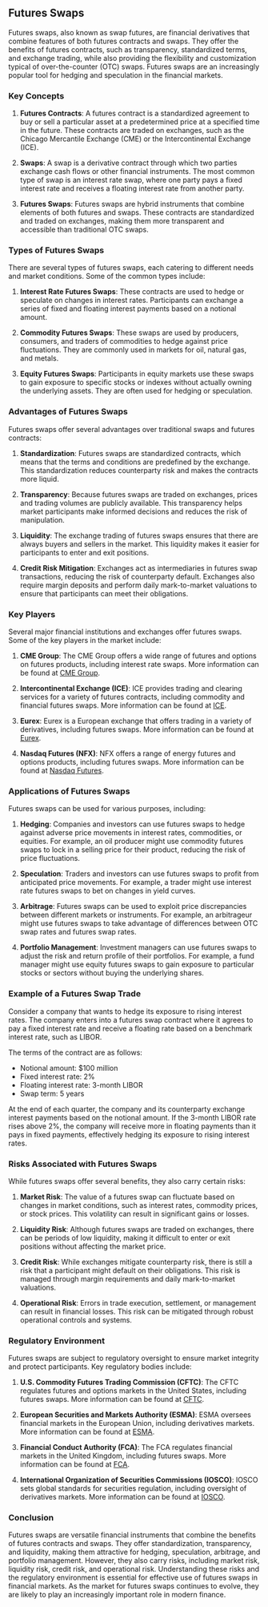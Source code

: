 ## Futures Swaps

Futures swaps, also known as swap futures, are financial derivatives that combine features of both futures contracts and swaps. They offer the benefits of futures contracts, such as transparency, standardized terms, and exchange trading, while also providing the flexibility and customization typical of over-the-counter (OTC) swaps. Futures swaps are an increasingly popular tool for hedging and speculation in the financial markets.

### Key Concepts

1. **Futures Contracts**: A futures contract is a standardized agreement to buy or sell a particular asset at a predetermined price at a specified time in the future. These contracts are traded on exchanges, such as the Chicago Mercantile Exchange (CME) or the Intercontinental Exchange (ICE).

2. **Swaps**: A swap is a derivative contract through which two parties exchange cash flows or other financial instruments. The most common type of swap is an interest rate swap, where one party pays a fixed interest rate and receives a floating interest rate from another party.

3. **Futures Swaps**: Futures swaps are hybrid instruments that combine elements of both futures and swaps. These contracts are standardized and traded on exchanges, making them more transparent and accessible than traditional OTC swaps.

### Types of Futures Swaps

There are several types of futures swaps, each catering to different needs and market conditions. Some of the common types include:

1. **Interest Rate Futures Swaps**: These contracts are used to hedge or speculate on changes in interest rates. Participants can exchange a series of fixed and floating interest payments based on a notional amount.

2. **Commodity Futures Swaps**: These swaps are used by producers, consumers, and traders of commodities to hedge against price fluctuations. They are commonly used in markets for oil, natural gas, and metals.

3. **Equity Futures Swaps**: Participants in equity markets use these swaps to gain exposure to specific stocks or indexes without actually owning the underlying assets. They are often used for hedging or speculation.

### Advantages of Futures Swaps

Futures swaps offer several advantages over traditional swaps and futures contracts:

1. **Standardization**: Futures swaps are standardized contracts, which means that the terms and conditions are predefined by the exchange. This standardization reduces counterparty risk and makes the contracts more liquid.

2. **Transparency**: Because futures swaps are traded on exchanges, prices and trading volumes are publicly available. This transparency helps market participants make informed decisions and reduces the risk of manipulation.

3. **Liquidity**: The exchange trading of futures swaps ensures that there are always buyers and sellers in the market. This liquidity makes it easier for participants to enter and exit positions.

4. **Credit Risk Mitigation**: Exchanges act as intermediaries in futures swap transactions, reducing the risk of counterparty default. Exchanges also require margin deposits and perform daily mark-to-market valuations to ensure that participants can meet their obligations.

### Key Players

Several major financial institutions and exchanges offer futures swaps. Some of the key players in the market include:

1. **CME Group**: The CME Group offers a wide range of futures and options on futures products, including interest rate swaps. More information can be found at [CME Group](https://www.cmegroup.com).

2. **Intercontinental Exchange (ICE)**: ICE provides trading and clearing services for a variety of futures contracts, including commodity and financial futures swaps. More information can be found at [ICE](https://www.theice.com).

3. **Eurex**: Eurex is a European exchange that offers trading in a variety of derivatives, including futures swaps. More information can be found at [Eurex](https://www.eurex.com).

4. **Nasdaq Futures (NFX)**: NFX offers a range of energy futures and options products, including futures swaps. More information can be found at [Nasdaq Futures](https://www.nasdaq.com/solutions/nfx).

### Applications of Futures Swaps

Futures swaps can be used for various purposes, including:

1. **Hedging**: Companies and investors can use futures swaps to hedge against adverse price movements in interest rates, commodities, or equities. For example, an oil producer might use commodity futures swaps to lock in a selling price for their product, reducing the risk of price fluctuations.

2. **Speculation**: Traders and investors can use futures swaps to profit from anticipated price movements. For example, a trader might use interest rate futures swaps to bet on changes in yield curves.

3. **Arbitrage**: Futures swaps can be used to exploit price discrepancies between different markets or instruments. For example, an arbitrageur might use futures swaps to take advantage of differences between OTC swap rates and futures swap rates.

4. **Portfolio Management**: Investment managers can use futures swaps to adjust the risk and return profile of their portfolios. For example, a fund manager might use equity futures swaps to gain exposure to particular stocks or sectors without buying the underlying shares.

### Example of a Futures Swap Trade

Consider a company that wants to hedge its exposure to rising interest rates. The company enters into a futures swap contract where it agrees to pay a fixed interest rate and receive a floating rate based on a benchmark interest rate, such as LIBOR.

The terms of the contract are as follows:
- Notional amount: $100 million
- Fixed interest rate: 2%
- Floating interest rate: 3-month LIBOR
- Swap term: 5 years

At the end of each quarter, the company and its counterparty exchange interest payments based on the notional amount. If the 3-month LIBOR rate rises above 2%, the company will receive more in floating payments than it pays in fixed payments, effectively hedging its exposure to rising interest rates.

### Risks Associated with Futures Swaps

While futures swaps offer several benefits, they also carry certain risks:

1. **Market Risk**: The value of a futures swap can fluctuate based on changes in market conditions, such as interest rates, commodity prices, or stock prices. This volatility can result in significant gains or losses.

2. **Liquidity Risk**: Although futures swaps are traded on exchanges, there can be periods of low liquidity, making it difficult to enter or exit positions without affecting the market price.

3. **Credit Risk**: While exchanges mitigate counterparty risk, there is still a risk that a participant might default on their obligations. This risk is managed through margin requirements and daily mark-to-market valuations.

4. **Operational Risk**: Errors in trade execution, settlement, or management can result in financial losses. This risk can be mitigated through robust operational controls and systems.

### Regulatory Environment

Futures swaps are subject to regulatory oversight to ensure market integrity and protect participants. Key regulatory bodies include:

1. **U.S. Commodity Futures Trading Commission (CFTC)**: The CFTC regulates futures and options markets in the United States, including futures swaps. More information can be found at [CFTC](https://www.cftc.gov).

2. **European Securities and Markets Authority (ESMA)**: ESMA oversees financial markets in the European Union, including derivatives markets. More information can be found at [ESMA](https://www.esma.europa.eu).

3. **Financial Conduct Authority (FCA)**: The FCA regulates financial markets in the United Kingdom, including futures swaps. More information can be found at [FCA](https://www.fca.org.uk).

4. **International Organization of Securities Commissions (IOSCO)**: IOSCO sets global standards for securities regulation, including oversight of derivatives markets. More information can be found at [IOSCO](https://www.iosco.org).

### Conclusion

Futures swaps are versatile financial instruments that combine the benefits of futures contracts and swaps. They offer standardization, transparency, and liquidity, making them attractive for hedging, speculation, arbitrage, and portfolio management. However, they also carry risks, including market risk, liquidity risk, credit risk, and operational risk. Understanding these risks and the regulatory environment is essential for effective use of futures swaps in financial markets. As the market for futures swaps continues to evolve, they are likely to play an increasingly important role in modern finance.
